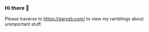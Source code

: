 ### Hi there 👋

Please traverse to https://garysb.com/ to view my ramblings about unimportant stuff.

